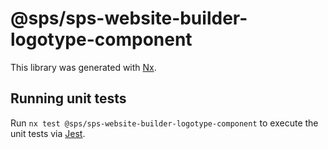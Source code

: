 # @sps/sps-website-builder-logotype-component

This library was generated with [Nx](https://nx.dev).

## Running unit tests

Run `nx test @sps/sps-website-builder-logotype-component` to execute the unit tests via [Jest](https://jestjs.io).
